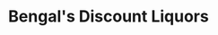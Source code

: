---
title: "Bengal's Discount Liquors"
url: /south-daytona/bengals-discount-liquors/
shop: alcohol
---